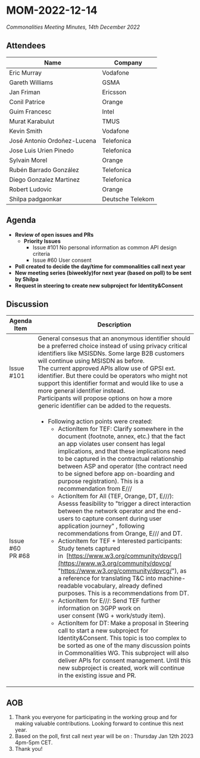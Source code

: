 # MOM-2022-12-14

*Commonalities Meeting Minutes, 14th December 2022*

## Attendees

| Name | Company |
| ---- | ------- |
| Eric Murray | Vodafone |
| Gareth Williams | GSMA |
| Jan Friman | Ericsson |
| Conil Patrice | Orange |
| Guim Francesc | Intel |
| Murat Karabulut | TMUS |
| Kevin Smith | Vodafone |
| José Antonio Ordoñez-Lucena | Telefonica |
| Jose Luis Urien Pinedo | Telefonica |
| Sylvain Morel | Orange |
| Rubén Barrado González | Telefonica |
| Diego Gonzalez Martinez | Telefonica |
| Robert Ludovic | Orange |
| Shilpa padgaonkar | Deutsche Telekom |

## Agenda

* **Review of open issues and PRs**
    * **Priority Issues**
        * Issue #101 No personal information as common API design criteria
        * Issue #60 User consent
* **Poll created to decide the day/time for commonalities call next year** 
* **New meeting series (biweekly)for next year (based on poll) to be sent by Shilpa**
* **Request in steering to create new subproject for Identity&Consent**

## Discussion

| Agenda Item | Description |
| ----------- | ----------- |
| Issue #101 | General consesus that an anonymous identifier should be a preferred choice instead of using privacy critical identifiers like MSISDNs. Some large B2B customers will continue using MSISDN as before.<br>The current approved APIs allow use of GPSI ext. identifier. But there could be operators who might not support this identifier format and would like to use a more general identifier instead.<br>Participants will propose options on how a more generic identifier can be added to the requests. |
| Issue #60<br>PR #68 | <ul><li>Following action points were created:<ul><li>ActionItem for TEF: Clarify somewhere in the document (footnote, annex, etc.) that the fact an app violates user consent has legal implications, and that these implications need to be captured in the contractual relationship between ASP and operator (the contract need to be signed before app on-boarding and purpose registration). This is a recommendation from E///</li><li>ActionItem for All (TEF, Orange, DT, E///): Asesss feasibility to "trigger a direct interaction between the network operator and the end-users to capture consent during user application journey" , following recommendations from Orange, E/// and DT.</li><li>ActionItem for TEF + Interested participants: Study tenets captured in  [https://www.w3.org/community/dpvcg/](https://www.w3.org/community/dpvcg/ "https://www.w3.org/community/dpvcg/"), as a reference for translating T&C into machine-readable vocabulary, already defined purposes. This is a recommendations from DT.</li><li>ActionItem for E///: Send TEF further information on 3GPP work on user consent (WG + work/study item).</li><li>ActionItem for DT: Make a proposal in Steering call to start a new subproject for Identity&Consent. This topic is too complex to be sorted as one of the many discussion points in Commonalities WG. This subproject will also deliver APIs for consent management. Until this new subproject is created, work will continue in the existing issue and PR.</li></ul></li></ul> |

## AOB

1. Thank you everyone for participating in the working group and for making valuable contributions. Looking forward to continue this next year.
2. Based on the poll, first call next year will be on : Thursday Jan 12th 2023 4pm-5pm CET. 
3. Thank you!
